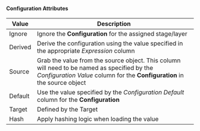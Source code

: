 #### Configuration Attributes

| Value   | Description |
| ------- | ----------- |
| Ignore  | Ignore the **Configuration** for the assigned stage/layer |
| Derived | Derive the configuration using the value specified in the appropriate *Expression* column |
| Source  | Grab the value from the source object.  This column will need to be named as specified by the *Configuration Value* column for the **Configuration** in the source object |
| Default | Use the value specified by the *Configuration Default* column for the **Configuration** |
| Target  | Defined by the Target |
| Hash    | Apply hashing logic when loading the value |
